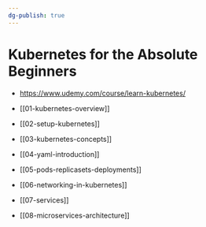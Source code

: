 ```yaml
---
dg-publish: true
---
```

# Kubernetes for the Absolute Beginners

- <https://www.udemy.com/course/learn-kubernetes/>

- [[01-kubernetes-overview]]
- [[02-setup-kubernetes]]
- [[03-kubernetes-concepts]]
- [[04-yaml-introduction]]
- [[05-pods-replicasets-deployments]]
- [[06-networking-in-kubernetes]]
- [[07-services]]
- [[08-microservices-architecture]]
